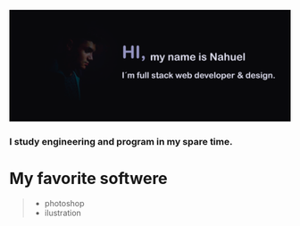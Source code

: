 ![img](https://github.com/nahueRosso/nahueRosso/blob/main/readme.png)

### I study engineering and program in my spare time.

# My favorite softwere
> - photoshop
> - ilustration
<!--
**nahueRosso/nahueRosso** is a ✨ _special_ ✨ repository because its `README.md` (this file) appears on your GitHub profile.

Here are some ideas to get you started:

- 🔭 I’m currently working on ...
- 🌱 I’m currently learning ...
- 👯 I’m looking to collaborate on ...
- 🤔 I’m looking for help with ...
- 💬 Ask me about ...
- 📫 How to reach me: ...
- 😄 Pronouns: ...
- ⚡ Fun fact: ...
-->

